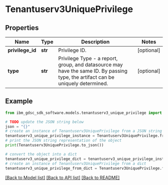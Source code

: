 # Tenantuserv3UniquePrivilege


## Properties

Name | Type | Description | Notes
------------ | ------------- | ------------- | -------------
**privilege_id** | **str** | Privilege ID. | [optional] 
**type** | **str** | Privilege Type - a report, group, and datasource may have the same ID. By passing type, the artifact can be uniquely determined. | [optional] 

## Example

```python
from ibm_gdsc_sdk_software.models.tenantuserv3_unique_privilege import Tenantuserv3UniquePrivilege

# TODO update the JSON string below
json = "{}"
# create an instance of Tenantuserv3UniquePrivilege from a JSON string
tenantuserv3_unique_privilege_instance = Tenantuserv3UniquePrivilege.from_json(json)
# print the JSON string representation of the object
print(Tenantuserv3UniquePrivilege.to_json())

# convert the object into a dict
tenantuserv3_unique_privilege_dict = tenantuserv3_unique_privilege_instance.to_dict()
# create an instance of Tenantuserv3UniquePrivilege from a dict
tenantuserv3_unique_privilege_from_dict = Tenantuserv3UniquePrivilege.from_dict(tenantuserv3_unique_privilege_dict)
```
[[Back to Model list]](../README.md#documentation-for-models) [[Back to API list]](../README.md#documentation-for-api-endpoints) [[Back to README]](../README.md)


